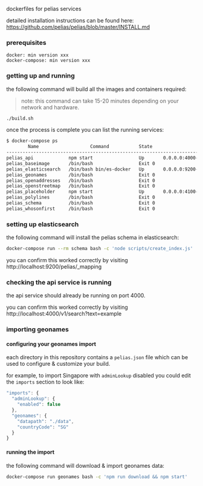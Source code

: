 
dockerfiles for pelias services

detailed installation instructions can be found here: https://github.com/pelias/pelias/blob/master/INSTALL.md

### prerequisites

```
docker: min version xxx
docker-compose: min version xxx
```

### getting up and running

the following command will build all the images and containers required:

> note: this command can take 15-20 minutes depending on your network and hardware.

```bash
./build.sh
```

once the process is complete you can list the running services:

```bash
$ docker-compose ps
        Name                   Command           State                 Ports               
------------------------------------------------------------------------------------------
pelias_api             npm start                 Up       0.0.0.0:4000->4000/tcp           
pelias_baseimage       /bin/bash                 Exit 0                                    
pelias_elasticsearch   /bin/bash bin/es-docker   Up       0.0.0.0:9200->9200/tcp, 9300/tcp
pelias_geonames        /bin/bash                 Exit 0                                    
pelias_openaddresses   /bin/bash                 Exit 0                                    
pelias_openstreetmap   /bin/bash                 Exit 0                                    
pelias_placeholder     npm start                 Up       0.0.0.0:4100->4100/tcp           
pelias_polylines       /bin/bash                 Exit 0                                    
pelias_schema          /bin/bash                 Exit 0                                    
pelias_whosonfirst     /bin/bash                 Exit 0
```

### setting up elasticsearch

the following command will install the pelias schema in elasticsearch:

```bash
docker-compose run --rm schema bash -c 'node scripts/create_index.js'
```

you can confirm this worked correctly by visiting http://localhost:9200/pelias/_mapping

### checking the api service is running

the api service should already be running on port 4000.

you can confirm this worked correctly by visiting http://localhost:4000/v1/search?text=example

### importing geonames

#### configuring your geonames import

each directory in this repository contains a `pelias.json` file which can be used to configure & customize your build.

for example, to import Singapore with `adminLookup` disabled you could edit the `imports` section to look like:

```javascript
"imports": {
  "adminLookup": {
    "enabled": false
  },
  "geonames": {
    "datapath": "./data",
    "countryCode": "SG"
  }
}
```

#### running the import

the following command will download & import geonames data:

```bash
docker-compose run geonames bash -c 'npm run download && npm start'
```

